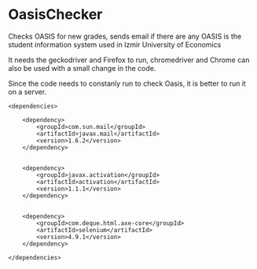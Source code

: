 # OasisChecker
Checks OASIS for new grades, sends email if there are any
OASIS is the student information system used in Izmir University of Economics

It needs the geckodriver and Firefox to run, chromedriver and Chrome can also be used with a small change in the code.

Since the code needs to constanly run to check Oasis, it is better to run it on a server.

    <dependencies>
 
        <dependency>
            <groupId>com.sun.mail</groupId>
            <artifactId>javax.mail</artifactId>
            <version>1.6.2</version>
        </dependency>


        <dependency>
            <groupId>javax.activation</groupId>
            <artifactId>activation</artifactId>
            <version>1.1.1</version>
        </dependency>


        <dependency>
            <groupId>com.deque.html.axe-core</groupId>
            <artifactId>selenium</artifactId>
            <version>4.9.1</version>
        </dependency>
 
    </dependencies>
